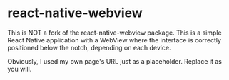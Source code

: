 # react-native-webview
This is NOT a fork of the react-native-webview package. This is a simple React Native application with a WebView where the interface is correctly positioned below the notch, depending on each device.

Obviously, I used my own page's URL just as a placeholder. Replace it as you will.
